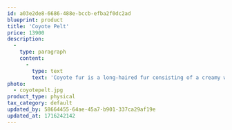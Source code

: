 ```yaml
---
id: a03e2de8-6686-488e-bccb-efba2f0dc2ad
blueprint: product
title: 'Coyote Pelt'
price: 13900
description:
  -
    type: paragraph
    content:
      -
        type: text
        text: 'Coyote fur is a long-haired fur consisting of a creamy white underfur and outer hair that varies from dark gray to tan. The fur is dense and naturally insulating providing incredible warmth. Our Coyote Pelts are selected for their prime winter fur, producing a flexible and durable hide suitable for everyday use.'
photo:
  - coyotepelt.jpg
product_type: physical
tax_category: default
updated_by: 58664455-64ae-45a7-b901-337ca29af19e
updated_at: 1716242142
---
```

